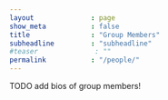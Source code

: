 ```yaml
---
layout              : page
show_meta           : false
title               : "Group Members"
subheadline         : "subheadline"
#teaser              : ""
permalink           : "/people/"
---
```

TODO add bios of group members!
